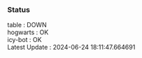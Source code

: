### Status


table : DOWN  
hogwarts : OK  
icy-bot : OK  
Latest Update : 2024-06-24 18:11:47.664691
